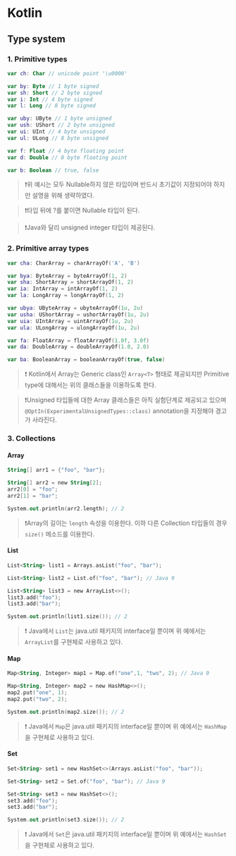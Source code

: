 # Kotlin

## Type system

### 1. Primitive types

```kotlin
var ch: Char // unicode point '\u0000'

var by: Byte // 1 byte signed
var sh: Short // 2 byte signed
var i: Int // 4 byte signed
var l: Long // 8 byte signed

var uby: UByte // 1 byte unsigned
var ush: UShort // 2 byte unsigned
var ui: UInt // 4 byte unsigned
var ul: ULong // 8 byte unsigned

var f: Float // 4 byte floating point
var d: Double // 8 byte floating point

var b: Boolean // true, false
```

> ❗위 예시는 모두 Nullable하지 않은 타입이며 반드시 초기값이 지정되어야 하지만 설명을 위해 생략하였다. 

> ❗타입 뒤에 ?를 붙이면 Nullable 타입이 된다.

> ❗Java와 달리 unsigned integer 타입이 제공된다.

### 2. Primitive array types

```kotlin
var cha: CharArray = charArrayOf('A', 'B')

var bya: ByteArray = byteArrayOf(1, 2)
var sha: ShortArray = shortArrayOf(1, 2)
var ia: IntArray = intArrayOf(1, 2)
var la: LongArray = longArrayOf(1, 2)

var ubya: UByteArray = ubyteArrayOf(1u, 2u)
var usha: UShortArray = ushortArrayOf(1u, 2u)
var uia: UIntArray = uintArrayOf(1u, 2u)
var ula: ULongArray = ulongArrayOf(1u, 2u)

var fa: FloatArray = floatArrayOf(1.0f, 3.0f)
var da: DoubleArray = doubleArrayOf(1.0, 2.0)

var ba: BooleanArray = booleanArrayOf(true, false)
```

> ❗ Kotlin에서 Array는 Generic class인 `Array<T>` 형태로 제공되지만 Primitive type에 대해서는 위의 클래스들을 이용하도록 한다.

> ❗Unsigned 타입들에 대한 Array 클래스들은 아직 실험단계로 제공되고 있으며 `@OptIn(ExperimentalUnsignedTypes::class)` annotation을 지정해야 경고가 사라진다.

### 3. Collections

#### Array

```kotlin
String[] arr1 = {"foo", "bar"};

String[] arr2 = new String[2];
arr2[0] = "foo";
arr2[1] = "bar";

System.out.println(arr2.length); // 2
```
> ❗Array의 길이는 `length` 속성을 이용한다. 이하 다른 Collection 타입들의 경우 `size()` 메소드를 이용한다.

#### List

```kotlin
List<String> list1 = Arrays.asList("foo", "bar");

List<String> list2 = List.of("foo", "bar"); // Java 9

List<String> list3 = new ArrayList<>();
list3.add("foo");
list3.add("bar");

System.out.println(list1.size()); // 2
```

> ❗ Java에서 `List`는 java.util 패키지의 interface일 뿐이며 위 예에서는 `ArrayList`를 구현체로 사용하고 있다.

#### Map

```kotlin
Map<String, Integer> map1 = Map.of("one",1, "two", 2); // Java 9

Map<String, Integer> map2 = new HashMap<>();
map2.put("one", 1);
map2.put("two", 2);

System.out.println(map2.size()); // 2
```

> ❗ Java에서 `Map`은 java.util 패키지의 interface일 뿐이며 위 예에서는 `HashMap`을 구현체로 사용하고 있다.

#### Set

```kotlin
Set<String> set1 = new HashSet<>(Arrays.asList("foo", "bar"));

Set<String> set2 = Set.of("foo", "bar"); // Java 9

Set<String> set3 = new HashSet<>();
set3.add("foo");
set3.add("bar");

System.out.println(set3.size()); // 2
```

> ❗ Java에서 `Set`은 java.util 패키지의 interface일 뿐이며 위 예에서는 `HashSet`을 구현체로 사용하고 있다.
